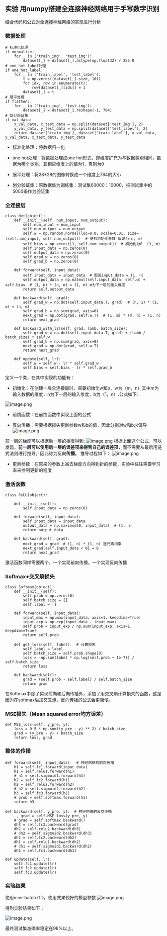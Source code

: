 ## 实验 用numpy搭建全连接神经网络用于手写数字识别
结合代码和公式对全连接神经网络的实现进行分析

### 数据处理
```
# 标准化处理  
if normalize:  
    for _ in ('train_img', 'test_img'):  
        dataset[_] = dataset[_].astype(np.float32) / 255.0  
# one_hot_label处理  
if one_hot_label:  
    for _ in ('train_label', 'test_label'):  
        t = np.zeros((dataset[_].size, 10))  
        for idx, row in enumerate(t):  
            row[dataset[_][idx]] = 1  
        dataset[_] = t  
# 展平处理  
if flatten:  
    for _ in ('train_img', 'test_img'):  
        dataset[_] = dataset[_].reshape(-1, 784)  
# 划分验证集  
if val_data:  
    x_val_data, x_test_data = np.split(dataset['test_img'], 2)  
    y_val_data, y_test_data = np.split(dataset['test_label'], 2)  
    return dataset['train_img'], dataset['train_label'], x_val_data, y_val_data, x_test_data, y_test_data
```

-  标准化处理：将数据归一化

- one hot处理：将数据处理成one hot形式，即维度扩充为与数据类别相同，数据为哪个类别，其相应维度上的值为1，否则为0

- 展平处理：将28\*28的图像转换成一个维度上784的大小

- 划分验证集：原数据集为训练集：测试集60000：10000，把测试集中的5000条作为验证集

### 全连接层
```
class Net(object):  
    def __init__(self, num_input, num_output):  
        self.num_input = num_input  
        self.num_output = num_output  
        self.w = np.random.normal(loc=0.0, scale=0.01, size=(self.num_input, self.num_output))  # 随机初始化参数 假设为(n, m)  
        self.bias = np.zeros([1, self.num_output])  # 初始化为0  (1, m)  
        self.input_data = np.zeros(0)  
        self.output_data = np.zeros(0)  
        self.grad_w = np.zeros(0)  
        self.grad_b = np.zeros(0)  
  
    def forward(self, input_data):  
        self.input_data = input_data  # 假设input_data = (1, n)  
        self.output_data = np.matmul(self.input_data, self.w) + self.bias  # (1, n) * (n, m) = (1, m) m为下一层的输入维度  
        return self.output_data  
  
    def backward(self, grad):  
        self.grad_w = np.dot(self.input_data.T, grad)  # (n, 1) * (1, m) = (n, m)  
        self.grad_b = np.sum(grad, axis=0)  
        next_grad = np.dot(grad, self.w.T)  # (1, m) * (m, n) = (1, n)  
        return next_grad  
  
    def backward_with_l2(self, grad, lamb, batch_size):  
        self.grad_w = np.dot(self.input_data.T, grad) + (lamb / batch_size) * self.w  
        self.grad_b = np.sum(grad, axis=0)  
        next_grad = np.dot(grad, self.w.T)  
        return next_grad  
  
    def update(self, lr):  
        self.w = self.w - lr * self.grad_w  
        self.bias = self.bias - lr * self.grad_b
```

定义一个类，在其中实现的功能有：
- 初始化：在创建一层全连接层时，需要初始化w和b，w为（m，n）其中m为输入数据的维度，n为下一层的输入维度，b为（1，n）.公式如下:

![image.png](https://cdn.jsdelivr.net/gh/zhengyangWang1/image@main/img/20231017235953.png)

- 前馈函数：在前馈函数中实现上面的公式

- 反向传播：需要根据损失更新参数w和b的值，因此分别对w和b求偏导
![image.png](https://cdn.jsdelivr.net/gh/zhengyangWang1/image@main/img/20231018001633.png)

前一层的梯度可以根据后一层的梯度得到:
![image.png](https://cdn.jsdelivr.net/gh/zhengyangWang1/image@main/img/20231019001328.png)
根据上面这个公式，可以发现，**前一层可以使用后一层的误差项来得到自己的误差项**，而不需要从最后用链式法则进行推导。因此称为反向**传播**。
推导过程如下：
![image.png](https://cdn.jsdelivr.net/gh/zhengyangWang1/image@main/img/20231019001444.png)


- 更新参数：在原来的参数上减去梯度方向得到新的参数，实验中往往需要学习率来控制更新的程度

### 激活函数
```
class ReLU(object):  
  
    def __init__(self):  
        self.input_data = np.zeros(0)  
  
    def forward(self, input_data):  
        self.input_data = input_data  
        output_data = np.maximum(0, input_data)  # (1, n)  
        return output_data  
  
    def backward(self, grad):  
        next_grad = grad  # (1, n) * (1, n) 逐元素相乘  
        next_grad[self.input_data < 0] = 0  
        return next_grad
```
激活函数同样需要两个，一个实现前向传播，一个实现反向传播

### Softmax+交叉熵损失
```
class Softmax(object):  
    def __init__(self):  
        self.prob = np.zeros(0)  
        self.batch_size = []  
        self.label = []  
  
    def forward(self, input_data):  
        input_max = np.max(input_data, axis=1, keepdims=True)  
        input_exp = np.exp(input_data - input_max)  
        self.prob = input_exp / np.sum(input_exp, axis=1, keepdims=True)  
        return self.prob  
  
    def get_loss(self, label):  # 计算损失  
        self.label = label  
        self.batch_size = self.prob.shape[0]  
        loss = -np.sum(label * np.log(self.prob + 1e-7)) / self.batch_size  
        return loss  
  
    def backward(self):  
        grad = (self.prob - self.label) / self.batch_size  
        return grad
```
在Softmax中除了实现前向和后向传播外，添加了用交叉熵计算损失的函数，这是因为在softmax后加交叉熵，反向传播的公式会更简便。

### MSE损失（Mean squared error均方误差）
```
def MSE_loss(self, y_pre, y):  
    loss = 0.5 * np.sum((y_pre - y) ** 2) / batch_size  
    grad = (y_pre - y) / batch_size  
    return loss, grad
```

### 整体的传播
```
def forward(self, input_data):  # 神经网络的前向传播  
    h1 = self.fc1.forward(input_data)  
    h1 = self.relu1.forward(h1)  
    # h1 = self.sigmoid1.forward(h1)  
    h2 = self.fc2.forward(h1)  
    h2 = self.relu2.forward(h2)  
    # h2 = self.sigmoid2.forward(h2)  
    h3 = self.fc3.forward(h2)  
    # prob = self.softmax.forward(h1)  
    return h3  
  
def backward(self, y_pre, y):  # 神经网络的反向传播  
    _, grad = self.MSE_loss(y_pre, y)  
    # grad = self.softmax.backward()  
    dh3 = self.fc3.backward(grad)  
    dh2 = self.relu2.backward(dh3)  
    # dh2 = self.sigmoid2.backward(dh3)  
    dh2 = self.fc2.backward(dh2)  
    dh1 = self.relu1.backward(dh2)  
    # dh1 = self.sigmoid1.backward(dh2)  
    dh1 = self.fc1.backward(dh1)
    
def update(self, lr):  
    self.fc1.update(lr)  
    self.fc2.update(lr)  
    self.fc3.update(lr)
```
### 实验结果
使用mini-batch GD，使用效果较好的模型参数
![image.png](https://cdn.jsdelivr.net/gh/zhengyangWang1/image@main/img/20231019002745.png)

得到实验结果如下：

![image.png](https://cdn.jsdelivr.net/gh/zhengyangWang1/image@main/img/20231019002819.png)

最终测试集准确率稳定在98%以上。